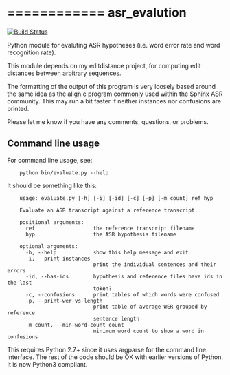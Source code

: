 ============
asr_evalution
============

[![Build Status](https://travis-ci.org/belambert/asr-evaluation.svg?branch=master)](https://travis-ci.org/belambert/asr-evaluation)

Python module for evaluting ASR hypotheses (i.e. word error rate and word 
recognition rate).

This module depends on my editdistance project, for computing edit distances 
between arbitrary sequences.

The formatting of the output of this program is very loosely based around the 
same idea as the align.c program commonly used within the Sphinx ASR community. 
 This may run a bit faster if neither instances nor confusions are printed.

Please let me know if you have any comments, questions, or problems.

Command line usage
------------------

For command line usage, see:
```
    python bin/evaluate.py --help
```

It should be something like this:

```    
    usage: evaluate.py [-h] [-i] [-id] [-c] [-p] [-m count] ref hyp
    
    Evaluate an ASR transcript against a reference transcript.
    
    positional arguments:
      ref                   the reference transcript filename
      hyp                   the ASR hypothesis filename
    
    optional arguments:
      -h, --help            show this help message and exit
      -i, --print-instances
                            print the individual sentences and their errors
      -id, --has-ids        hypothesis and reference files have ids in the last
                            token?
      -c, --confusions      print tables of which words were confused
      -p, --print-wer-vs-length
                            print table of average WER grouped by reference
                            sentence length
      -m count, --min-word-count count
                            minimum word count to show a word in confusions
```

This requires Python 2.7+ since it uses argparse for the command line 
interface.  The rest of the code should be OK with earlier versions of Python.  
It is now Python3 compliant.
